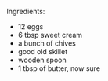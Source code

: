 Ingredients:
- 12 eggs
- 6 tbsp sweet cream
- a bunch of chives
- good old skillet
- wooden spoon
- 1 tbsp of butter, now sure
